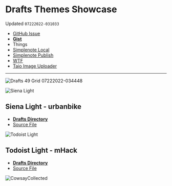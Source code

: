 # Drafts Themes Showcase
Updated `07222022-031033`

- [GitHub Issue](https://github.com/extratone/drafts/issues/78)
- [**Gist**](https://gist.github.com/8e70d1c53bbf9daa5eb36e697bafa6ac)
- Things
- [Simplenote Local](simplenote://note/70f69966c6994b4f9464950d34a8fdb9)
- [Simplenote Publish](http://simp.ly/publish/FcZg5S)
- [WTF](https://davidblue.wtf/drafts/273B02DB-74E7-4613-B619-44452D2EBB69.html)
- [Taio Image Uploader](taio://actions?action=run&name=Image%20Uploader)

---

![Drafts 49 Grid 07222022-034448](![Image](https://gitlab.com/DavidBlue/drafts/uploads/01eddf48a56bdbc016d716f83909bfef/1658479527120.png))


![Siena Light](https://gitlab.com/DavidBlue/drafts/uploads/1f09131a1e681184db33526e9808344c/1658478852757.png)

## Siena Light - urbanbike

- [**Drafts Directory**](https://directory.getdrafts.com/t/1kZ)
- [Source File](https://github.com/extratone/drafts/blob/main/showcase/SienaLight.draftsTheme) 

![Todoist Light](https://gitlab.com/DavidBlue/drafts/uploads/5fcbc6003320c769736bdc8499e1bb96/1658479733748.png)

## Todoist Light - mHack

- [**Drafts Directory**](https://actions.getdrafts.com/t/2BF)
- [Source File](https://workingcopy.app/git/#path=showcase/TodoistLight.draftsTheme&repo=git@github.com:extratone/drafts.git)

![CowsayCollected](https://gitlab.com/DavidBlue/drafts/uploads/453411a9d3d2ee0740075c1e8f91c9b0/1658480425520.jpeg)
